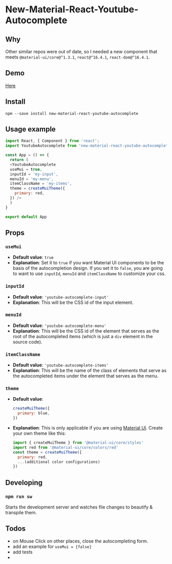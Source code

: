 # New-Material-React-Youtube-Autocomplete

## Why
Other similar repos were out of date, so I needed a new component that meets `@material-ui/core@^1.3.1`, `react@^16.4.1`, `react-dom@^16.4.1`.

## Demo
[Here](https://9oelm.github.io/new-material-react-youtube-autocomplete/)

## Install
```
npm --save install new-material-react-youtube-autocomplete
```

## Usage example
```javascript
import React, { Component } from 'react';
import YoutubeAutocomplete from 'new-material-react-youtube-autocomplete';

const App = () => {
  return (
  <YoutubeAutocomplete
  useMui = true,
  inputId = 'my-input',
  menuId = 'my-menu',
  itemClassName = 'my-items',
  theme = createMuiTheme({
    primary: red,
  }) />
  )
}

export default App
```
## Props

### `useMui`
* **Default value**: `true`
* **Explanation**: Set it to `true` if you want Material UI components to be the basis of the autocompletion design. If you set it to `false`, you are going to want to use `inputId`, `menuId` and `itemClassName` to customize your css.

### `inputId`
* **Default value**: `'youtube-autocomplete-input'`
* **Explanation**: This will be the CSS id of the input element. 

### `menuId`
* **Default value**: `'youtube-autocomplete-menu'`
* **Explanation**: This will be the CSS id of the element that serves as the root of the autocompleted items (which is just a `div` element in the source code). 

### `itemClassName` 
* **Default value**: `'youtube-autocomplete-items'`
* **Explanation**: This will be the name of the class of elements that serve as the autocompleted items under the element that serves as the menu.

### `theme`
* **Default value**: 
  ```javascript
  createMuiTheme({
    primary: blue,
  })
  ```

* **Explanation**: This is only applicable if you are using [Material UI](https://github.com/mui-org/material-ui). Create your own theme like this:
  ```javascript
  import { createMuiTheme } from '@material-ui/core/styles'
  import red from '@material-ui/core/colors/red'
  const theme = createMuiTheme({
    primary: red,
    ...(additional color configurations)
  })
  ```

## Developing

### `npm run sw`
Starts the development server and watches file changes to beautify & transpile them.

## Todos
* on Mouse Click on other places, close the autocompleting form.
* add an example for `useMui = {false}`
* add tests
* 
